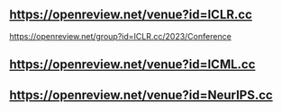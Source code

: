 ## https://openreview.net/venue?id=ICLR.cc

https://openreview.net/group?id=ICLR.cc/2023/Conference

## https://openreview.net/venue?id=ICML.cc

## https://openreview.net/venue?id=NeurIPS.cc
